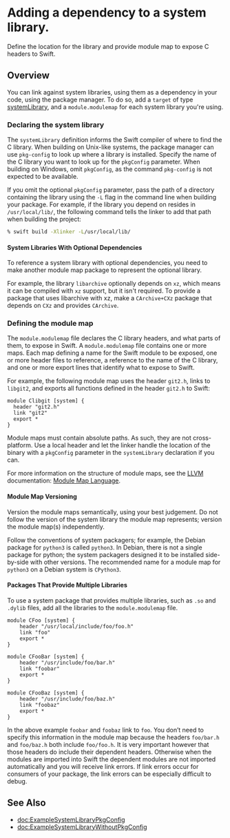 # Adding a dependency to a system library.

Define the location for the library and provide module map to expose C headers to Swift. 

## Overview

You can link against system libraries, using them as a dependency in your code, using the package manager. 
To do so, add a `target` of type [systemLibrary](https://developer.apple.com/documentation/packagedescription/target/systemlibrary(name:path:pkgconfig:providers:)), and a `module.modulemap` for each system library you're using.

### Declaring the system library

The `systemLibrary` definition informs the Swift compiler of where to find the C library.
When building on Unix-like systems, the package manager can use `pkg-config` to look up where a library is installed.
Specify the name of the C library you want to look up for the `pkgConfig` parameter.
When building on Windows, omit `pkgConfig`, as the command `pkg-config` is not expected to be available.

If you omit the optional `pkgConfig` parameter, pass the path of a directory containing the library using the `-L` flag in the command line when building your package.
For example, if the library you depend on resides in `/usr/local/lib/`, the following command tells the linker to add that path when building the project:

```bash
% swift build -Xlinker -L/usr/local/lib/
```

#### System Libraries With Optional Dependencies

To reference a system library with optional dependencies, you need to make another module map package to represent the optional library.

For example, the library `libarchive` optionally depends on `xz`, which means it can be compiled with `xz` support, but it isn't required. 
To provide a package that uses libarchive with xz, make a `CArchive+CXz` package that depends on `CXz` and provides `CArchive`.

### Defining the module map

The `module.modulemap` file declares the C library headers, and what parts of them, to expose in Swift. 
A `module.modulemap` file contains one or more maps. 
Each map defining a name for the Swift module to be exposed, one or more header files to reference, a reference to the name of the C library, and one or more export lines that identify what to expose to Swift.

For example, the following module map uses the header `git2.h`, links to `libgit2`, and exports all functions defined in the header `git2.h` to Swift:

```
module Clibgit [system] {
  header "git2.h"
  link "git2"
  export *
}
```

Module maps must contain absolute paths. As such, they are not cross-platform.
Use a local header and let the linker handle the location of the binary with a `pkgConfig` parameter in the `systemLibrary` declaration if you can.

For more information on the structure of module maps, see the [LLVM](https://llvm.org/) documentation: [Module Map Language](https://clang.llvm.org/docs/Modules.html#module-map-language).

#### Module Map Versioning

Version the module maps semantically, using your best judgement. 
Do not follow the version of the system library the module map represents; version the module map(s) independently.

Follow the conventions of system packagers; for example, the Debian package for `python3` is called `python3`. 
In Debian, there is not a single package for python; the system packagers designed it to be installed side-by-side with other versions. 
The recommended name for a module map for `python3` on a Debian system is `CPython3`.

#### Packages That Provide Multiple Libraries

To use a system package that provides multiple libraries, such as `.so` and `.dylib` files, add all the libraries to the `module.modulemap` file. 

```
module CFoo [system] {
    header "/usr/local/include/foo/foo.h"
    link "foo"
    export *
}

module CFooBar [system] {
    header "/usr/include/foo/bar.h"
    link "foobar"
    export *
}

module CFooBaz [system] {
    header "/usr/include/foo/baz.h"
    link "foobaz"
    export *
}
```

In the above example `foobar` and `foobaz` link to `foo`. 
You don’t need to specify this information in the module map because the headers `foo/bar.h` and `foo/baz.h` both include `foo/foo.h`. 
It is very important however that those headers do include their dependent headers.
Otherwise when the modules are imported into Swift the dependent modules are not imported automatically and you will receive link errors. 
If link errors occur for consumers of your package, the link errors can be especially difficult to debug.

## See Also

- <doc:ExampleSystemLibraryPkgConfig>
- <doc:ExampleSystemLibraryWithoutPkgConfig>
